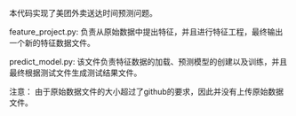 本代码实现了美团外卖送达时间预测问题。

feature_project.py: 负责从原始数据中提出特征，并且进行特征工程，最终输出一个新的特征数据文件。

predict_model.py: 该文件负责特征数据的加载、预测模型的创建以及训练，并且最终根据测试文件生成测试结果文件。

注意：
	由于原始数据文件的大小超过了github的要求，因此并没有上传原始数据文件。
